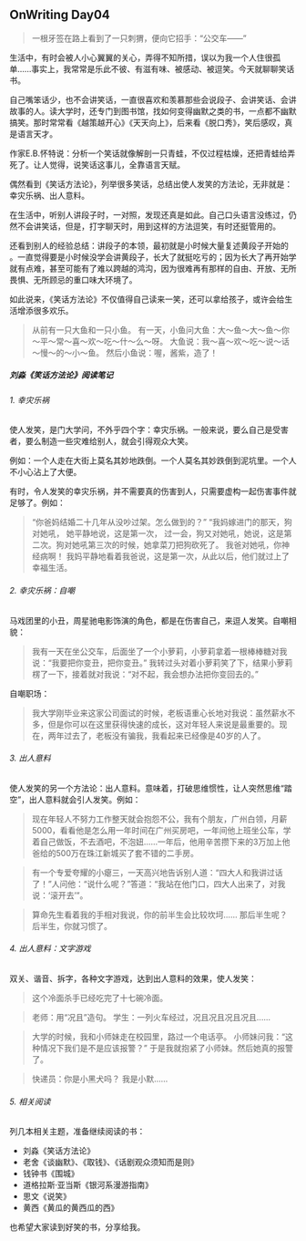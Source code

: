 ## OnWriting Day04 

> 一根牙签在路上看到了一只刺猬，便向它招手：“公交车——”

生活中，有时会被人小心翼翼的关心，弄得不知所措，误以为我一个人住很孤单......事实上，我常常是乐此不彼、有滋有味、被感动、被逗笑。今天就聊聊笑话书。

自己嘴笨话少，也不会讲笑话，一直很喜欢和羡慕那些会说段子、会讲笑话、会讲故事的人。读大学时，还专门到图书馆，找如何变得幽默之类的书，一点都不幽默搞笑。那时常常看《越策越开心》《天天向上》，后来看《脱口秀》，笑后感叹，真是语言天才。

作家E.B.怀特说：分析一个笑话就像解剖一只青蛙，不仅过程枯燥，还把青蛙给弄死了。让人觉得，说笑话这事儿，全靠语言天赋。

偶然看到《笑话方法论》，列举很多笑话，总结出使人发笑的方法论，无非就是：幸灾乐祸、出人意料。

在生活中，听别人讲段子时，一对照，发现还真是如此。自己口头语言没练过，仍然不会讲笑话，但是，打字聊天时，用到这样的方法逗笑，有时还挺管用的。

还看到别人的经验总结：讲段子的本领，最初就是小时候大量复述黄段子开始的 。一直觉得要是小时候没学会讲黄段子，长大了就挺吃亏的；因为长大了再开始学就有点难，甚至可能有了难以跨越的鸿沟，因为很难再有那样的自由、开放、无所畏惧、无所顾忌的重口味大环境了。

如此说来，《笑话方法论》不仅值得自己读来一笑，还可以拿给孩子，或许会给生活增添很多欢乐。

> 从前有一只大鱼和一只小鱼。
> 有一天，小鱼问大鱼：大～鱼～大～鱼～你～平～常～喜～欢～吃～什～么～呀。
> 大鱼说：我～喜～欢～吃～说～话～慢～的～小～鱼。
> 然后小鱼说：喔，酱紫，造了！

##### 刘淼《笑话方法论》阅读笔记

###### 1. 幸灾乐祸

使人发笑，是门大学问，不外乎四个字：幸灾乐祸。一般来说，要么自己是受害者，要么制造一些灾难给别人，就会引得观众大笑。

例如：一个人走在大街上莫名其妙地跌倒。一个人莫名其妙跌倒到泥坑里。一个人不小心沾上了大便。

有时，令人发笑的幸灾乐祸，并不需要真的伤害到人，只需要虚构一起伤害事件就足够了。例如：

> “你爸妈结婚二十几年从没吵过架。怎么做到的？”
> “我妈嫁进门的那天，狗对她吼， 她平静地说，这是第一次，
> 过一会，狗又对她吼，她说，这是第二次。狗对她吼第三次的时候，她拿菜刀把狗砍死了。
> 我爸对她吼，你神经病啊！
> 我妈平静地看着我爸说，这是第一次，从此以后，他们就过上了幸福生活。

###### 2. 幸灾乐祸：自嘲

马戏团里的小丑，周星驰电影饰演的角色，都是在伤害自己，来逗人发笑。自嘲相貌：

> 我有一天在坐公交车，后面坐了一个小萝莉，小萝莉拿着一根棒棒糖对我说：“我要把你变丑，把你变丑。” 我转过头对着小萝莉笑了下，结果小萝莉楞了一下，接着就对我说：“对不起，我会想办法把你变回去的。”

自嘲职场：

> 我大学刚毕业来这家公司面试的时候，老板语重心长地对我说：虽然薪水不多，但是你可以在这里获得快速的成长，这对年轻人来说是最重要的。现在，两年过去了，老板没有骗我，我看起来已经像是40岁的人了。

###### 3. 出人意料

使人发笑的另一个方法论：出人意料。意味着，打破思维惯性，让人突然思维“踏空”，出人意料就会引人发笑。例如：

> 现在年轻人不努力工作整天就会抱怨不公，我有个朋友，广州白领，月薪5000，看看他是怎么用一年时间在广州买房吧，一年间他上班坐公车，学着自己做饭，不去酒吧，不泡妞……一年后，他用辛苦攒下来的3万加上他爸给的500万在珠江新城买了套不错的二手房。

> 有一个专爱夸耀的小瘪三，一天高兴地告诉别人道：“四大人和我讲过话了！”人问他：“说什么呢？”答道：“我站在他门口，四大人出来了，对我说：‘滚开去’”。

> 算命先生看着我的手相对我说，你的前半生会比较坎坷……
> 那后半生呢？
> 后半生，你就习惯了。

###### 4. 出人意料：文字游戏

双关、谐音、拆字，各种文字游戏，达到出人意料的效果，使人发笑：

> 这个冷面杀手已经吃完了十七碗冷面。

> 老师：用“况且”造句。
> 学生：一列火车经过，况且况且况且况且......

> 大学的时候，我和小师妹走在校园里，路过一个电话亭。
> 小师妹问我：“这种情况下我们是不是应该报警？”
> 于是我就抱紧了小师妹。然后她真的报警了。

> 快递员：你是小黑犬吗？
> 我是小默……

###### 5. 相关阅读

列几本相关主题，准备继续阅读的书：

- 刘淼《笑话方法论》
- 老舍《谈幽默》、《取钱》、《话剧观众须知而是则》
- 钱钟书《围城》
- 道格拉斯·亚当斯《银河系漫游指南》
- 思文《说笑》
- 黄西《黄瓜的黄西瓜的西》

也希望大家读到好笑的书，分享给我。